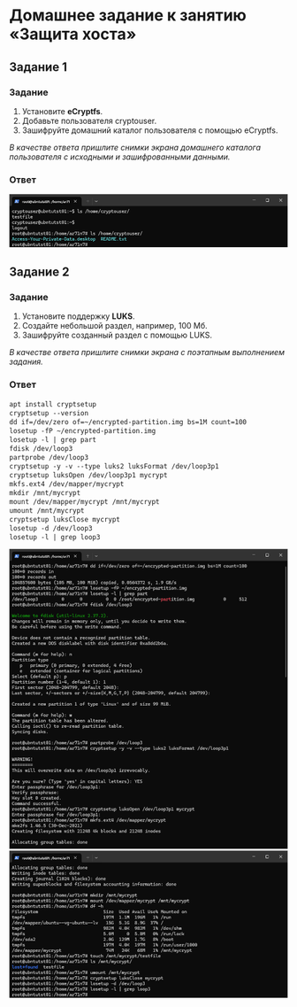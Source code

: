 # Домашнее задание к занятию  «Защита хоста»

## Задание 1
### Задание
1. Установите **eCryptfs**.
2. Добавьте пользователя cryptouser.
3. Зашифруйте домашний каталог пользователя с помощью eCryptfs.

*В качестве ответа пришлите снимки экрана домашнего каталога пользователя с исходными и зашифрованными данными.*

### Ответ
![](img/hw-02_t01.png)

## Задание 2
### Задание
1. Установите поддержку **LUKS**.
2. Создайте небольшой раздел, например, 100 Мб.
3. Зашифруйте созданный раздел с помощью LUKS.

*В качестве ответа пришлите снимки экрана с поэтапным выполнением задания.*

### Ответ
```
apt install cryptsetup
cryptsetup --version
dd if=/dev/zero of=~/encrypted-partition.img bs=1M count=100
losetup -fP ~/encrypted-partition.img
losetup -l | grep part
fdisk /dev/loop3
partprobe /dev/loop3
cryptsetup -y -v --type luks2 luksFormat /dev/loop3p1
cryptsetup luksOpen /dev/loop3p1 mycrypt
mkfs.ext4 /dev/mapper/mycrypt
mkdir /mnt/mycrypt
mount /dev/mapper/mycrypt /mnt/mycrypt
umount /mnt/mycrypt
cryptsetup luksClose mycrypt
losetup -d /dev/loop3
losetup -l | grep loop3
```
![](img/hw-02_t02_01.png)
![](img/hw-02_t02_02.png)